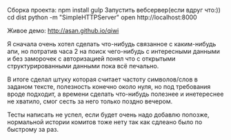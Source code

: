 Сборка проекта:
npm install
gulp
Запустить вебсервер(если вдруг что:))
cd dist
python -m "SimpleHTTPServer"
open http://localhost:8000


Живое демо:
http://asan.github.io/qiwi

Я сначала очень хотел сделать что-нибудь связанное с каким-нибудь апи, но потратив часа 2 на поиск чего-нибудь с интересными данными и без заморочек с авторизацией понял что с открытыми структурированными данными пока всё печально. 

В итоге сделал штуку которая считает частоту символов/слов в заданом тексте, полезность конечно около нуля, но под требования вроде подходит, а времени сделать что-нибудь полезнее и инетереснее не хватило, смог сесть за него только поздно вечером.

Тесты написать не успел, если будет очень надо добавлю попозже, нормальной истории комитов тоже нету так как сдлеано было по быстрому за раз.